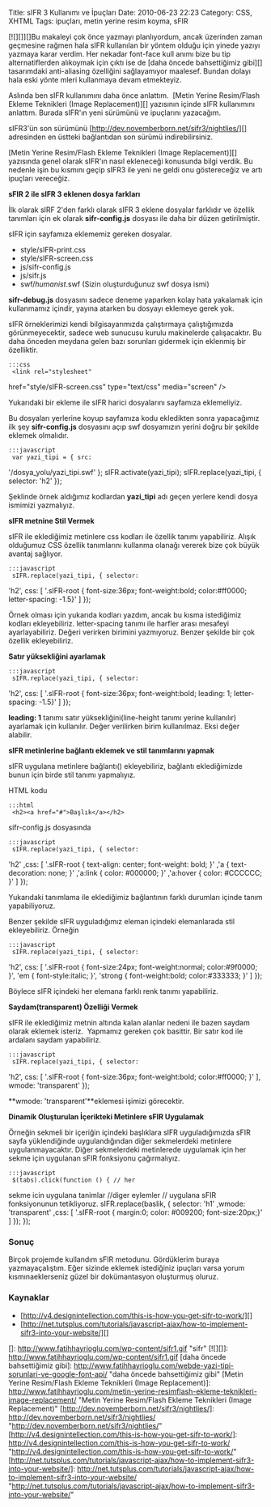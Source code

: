 Title: sIFR 3 Kullanımı ve İpuçları
Date: 2010-06-23 22:23
Category: CSS, XHTML
Tags: ipuçları, metin yerine resim koyma, sFIR

[![][]][]Bu makaleyi çok önce yazmayı planlıyordum, ancak üzerinden
zaman geçmesine rağmen hala sIFR kullanılan bir yöntem olduğu için
yinede yazıyı yazmaya karar verdim. Her nekadar font-face kull anımı
bize bu tip alternatiflerden alıkoymak için çıktı ise de [daha öncede
bahsettiğimiz gibi][] tasarımdaki anti-aliasing özelliğini sağlayamıyor
maalesef. Bundan dolayı hala eski yönte mleri kullanmaya devam
etmekteyiz.

Aslında ben sIFR kullanımını daha önce anlattım.  [Metin Yerine
Resim/Flash Ekleme Teknikleri (Image Replacement)][] yazısının içinde
sIFR kullanımını anlattım. Burada sIFR'ın yeni sürümünü ve ipuçlarını
yazacağım. 

sIFR3'ün son sürümünü [http://dev.novemberborn.net/sifr3/nightlies/][]
adresinden en üstteki bağlantıdan son sürümü indirebilirsiniz.

[Metin Yerine Resim/Flash Ekleme Teknikleri (Image Replacement)][]
yazısında genel olarak sIFR'ın nasıl ekleneceği konusunda bilgi verdik.
Bu nedenle işin bu kısmını geçip sIFR3 ile yeni ne geldi onu
göstereceğiz ve artı ipuçları vereceğiz. <!--more-->

**sFIR 2 ile sIFR 3 eklenen dosya farkları**

İlk olarak sIRF 2'den farklı olarak sIFR 3 eklene dosyalar farklıdır ve
özellik tanımları için ek olarak **sifr-config.js** dosyası ile daha bir
düzen getirilmiştir.

sIFR için sayfamıza eklememiz gereken dosyalar.

-   style/sIFR-print.css
-   style/sIFR-screen.css
-   js/sifr-config.js
-   js/sifr.js
-   swf/*humanist*.swf (Sizin oluşturduğunuz swf dosya ismi)

**sifr-debug.js** dosyasını sadece deneme yaparken kolay hata yakalamak
için kullanmamız içindir, yayına atarken bu dosyayı eklemeye gerek yok.

sIFR örneklerimizi kendi bilgisayarımızda çalıştırmaya çalıştığımızda
görünmeyecektir, sadece web sunucusu kurulu makinelerde çalışacaktır. Bu
daha önceden meydana gelen bazı sorunları gidermek için eklenmiş bir
özelliktir.

	:::css
	 <link rel="stylesheet"
href="style/sIFR-screen.css" type="text/css" media="screen" /> <link
rel="stylesheet" href="style/sIFR-print.css" type="text/css"
media="print" /> <script type="text/javascript"
src="js/sifr.js"></script> <script type="text/javascript"
src="js/sifr-config.js"></script> 

Yukarıdaki bir ekleme ile sIFR harici dosyalarını sayfamıza eklemeliyiz.

Bu dosyaları yerlerine koyup sayfamıza kodu ekledikten sonra yapacağımız
ilk şey **sifr-config.js** dosyasını açıp swf dosyamızın yerini doğru
bir şekilde eklemek olmalıdır.

	:::javascript
	 var yazi_tipi = { src:
'/dosya_yolu/yazi_tipi.swf' }; sIFR.activate(yazi_tipi);
sIFR.replace(yazi_tipi, { selector: 'h2' }); 

Şeklinde örnek aldığımız kodlardan **yazi_tipi** adı geçen yerlere
kendi dosya ismimizi yazmalıyız.

**sIFR metnine Stil Vermek**

sIFR ile eklediğimiz metinlere css kodları ile özellik tanımı
yapabiliriz. Alışık olduğumuz CSS özellik tanımlarını kullanma olanağı
vererek bize çok büyük avantaj sağlıyor.

	:::javascript
	 sIFR.replace(yazi_tipi, { selector:
'h2', css: [ '.sIFR-root { font-size:36px; font-weight:bold;
color:#ff0000; letter-spacing: -1.5}' ] }); 

Örnek olması için yukarıda kodları yazdım, ancak bu kısma istediğimiz
kodları ekleyebiliriz. letter-spacing tanımı ile harfler arası mesafeyi
ayarlayabiliriz. Değeri verirken birimini yazmıyoruz. Benzer şekilde bir
çok özellik ekleyebiliriz.

**Satır yüksekliğini ayarlamak**

	:::javascript
	 sIFR.replace(yazi_tipi, { selector:
'h2', css: [ '.sIFR-root { font-size:36px; font-weight:bold; leading: 1;
letter-spacing: -1.5}' ] }); 

**leading: 1** tanımı satır yüksekliğini(line-height tanımı yerine
kullanılır) ayarlamak için kullanılır. Değer verilirken birim
kullanılmaz. Eksi değer alabilir.

**sIFR metinlerine bağlantı eklemek ve stil tanımlarını yapmak**

sIFR uygulana metinlere bağlantı(<a>) ekleyebiliriz, bağlantı
eklediğimizde bunun için birde stil tanımı yapmalıyız.

HTML kodu

	:::html
	 <h2><a href="#">Başlık</a></h2>


sifr-config.js dosyasında

	:::javascript
	 sIFR.replace(yazi_tipi, { selector:
'h2' ,css: [ '.sIFR-root { text-align: center; font-weight: bold; }' ,'a
{ text-decoration: none; }' ,'a:link { color: #000000; }' ,'a:hover {
color: #CCCCCC; }' ] }); 

Yukarıdaki tanımlama ile eklediğimiz bağlantının farklı durumları içinde
tanım yapabiliyoruz. 

Benzer şekilde sIFR uyguladığımız eleman içindeki elemanlarada stil
ekleyebiliriz. Örneğin

	:::javascript
	 sIFR.replace(yazi_tipi, { selector:
'h2', css: [ '.sIFR-root { font-size:24px; font-weight:normal;
color:#9f0000; }', 'em { font-style:italic; }', 'strong {
font-weight:bold; color:#333333; }' ] }); 

Böylece sIFR içindeki her elemana farklı renk tanımı yapabiliriz.

**Saydam(transparent) Özelliği Vermek**

sIFR ile eklediğimiz metnin altında kalan alanlar nedeni ile bazen
saydam olarak eklemek isteriz.  Yapmamız gereken çok basittir. Bir satır
kod ile ardalanı saydam yapabiliriz.

	:::javascript
	 sIFR.replace(yazi_tipi, { selector:
'h2', css: [ '.sIFR-root { font-size:36px; font-weight:bold;
color:#ff0000; }' ], wmode: 'transparent' }); 

**wmode: 'transparent'**eklemesi işimizi görecektir.

**Dinamik Oluşturulan İçerikteki Metinlere sFIR Uygulamak**

Örneğin sekmeli bir içeriğin içindeki başlıklara sIFR uyguladığımızda
sFIR sayfa yüklendiğinde uygulandığından diğer sekmelerdeki metinlere
uygulanmayacaktır. Diğer sekmelerdeki metinlerede uygulamak için her
sekme için uygulanan sFIR fonksiyonu çağırmalıyız.

	:::javascript
	 $(tabs).click(function () { // her
sekme icin uygulana tanimlar //diger eylemler // uygulana sFIR
fonksiyonunun tetikliyoruz. sIFR.replace(baslik, { selector: 'h1'
,wmode: 'transparent' ,css: [ '.sIFR-root { margin:0; color: #009200;
font-size:20px;}' ] }); }); 

### Sonuç

Birçok projemde kullandım sFIR metodunu. Gördüklerim buraya
yazmayaçalıştım. Eğer sizinde eklemek istediğiniz ipuçları varsa yorum
kısmınaeklerseniz güzel bir dokümantasyon oluşturmuş oluruz.

### Kaynaklar

-   [http://v4.designintellection.com/this-is-how-you-get-sifr-to-work/][]
-   [http://net.tutsplus.com/tutorials/javascript-ajax/how-to-implement-sifr3-into-your-website/][]

</p>

  []: http://www.fatihhayrioglu.com/wp-content/sifr1.gif "sifr"
  [![][]]: http://www.fatihhayrioglu.com/wp-content/sifr1.gif
  [daha öncede bahsettiğimiz gibi]: http://www.fatihhayrioglu.com/webde-yazi-tipi-sorunlari-ve-google-font-api/
    "daha öncede bahsettiğimiz gibi"
  [Metin Yerine Resim/Flash Ekleme Teknikleri (Image Replacement)]: http://www.fatihhayrioglu.com/metin-yerine-resimflash-ekleme-teknikleri-image-replacement/
    "Metin Yerine Resim/Flash Ekleme Teknikleri (Image Replacement)"
  [http://dev.novemberborn.net/sifr3/nightlies/]: http://dev.novemberborn.net/sifr3/nightlies/
    "http://dev.novemberborn.net/sifr3/nightlies/"
  [http://v4.designintellection.com/this-is-how-you-get-sifr-to-work/]: http://v4.designintellection.com/this-is-how-you-get-sifr-to-work/
    "http://v4.designintellection.com/this-is-how-you-get-sifr-to-work/"
  [http://net.tutsplus.com/tutorials/javascript-ajax/how-to-implement-sifr3-into-your-website/]:    http://net.tutsplus.com/tutorials/javascript-ajax/how-to-implement-sifr3-into-your-website/
    "http://net.tutsplus.com/tutorials/javascript-ajax/how-to-implement-sifr3-into-your-website/"
